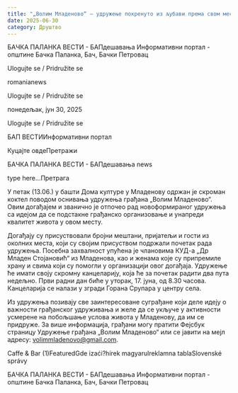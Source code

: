 ```yaml
---
title: "„Волим Младеново“ – удружење покренуто из љубави према свом месту"
date: 2025-06-30
category: Друштво
---
```


БАЧКА ПАЛАНКА ВЕСТИ - БАПдешавања Информативни портал - општине Бачка Паланка, Бач, Бачки Петровац

Ulogujte se / Pridružite se

romanianews

Ulogujte se / Pridružite se

понедељак, јун 30, 2025

Ulogujte se / Pridružite se

БАП ВЕСТИИнформативни портал

Куцајте овдеПретражи

БАЧКА ПАЛАНКА ВЕСТИ - БАПдешавања news

type here...Претрага

У петак (13.06.) у башти Дома културе у Младенову одржан је скроман коктел поводом оснивања удружења грађана „Волим Младеново“. Овим догађајем и званично је отпочео рад новоформираног удружења са идејом да се подстакне грађанско организовање и унапреди квалитет живота у овом месту.

Догађају су присуствовали бројни мештани, пријатељи и гости из околних места, који су својим присуством подржали почетак рада удружења. Посебна захвалност упућена је члановима КУД-а „Др Младен Стојановић“ из Младенова, као и женама које су припремиле храну и свима који су помогли у организацији овог догађаја.
Удружење ће имати своју скромну канцеларију, која ће за почетак радити два пута недељно. Први радни дан биће у уторак, 17. јуна, од 8.30 часова. Канцеларија се налази у згради Горана Срупара у центру села.


Из удружења позивају све заинтересоване суграђане који деле идеју о важности грађанског удруживања и желе да се укључе у активности усмерене на побољшање услова живота у Младенову, да им се придруже. За више информација, грађани могу пратити Фејсбук страницу Удружење грађана „Волим Младеново“ или се јавити на мејл адресу: volimmladenovo@gmail.com.

Caffe & Bar (1)FeaturedGde izaći?hírek magyarulreklamna tablaSlovenské správy

БАЧКА ПАЛАНКА ВЕСТИ - БАПдешавања Информативни портал - општине Бачка Паланка, Бач, Бачки Петровац
